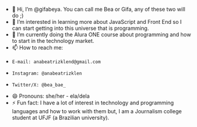 - 👋 Hi, I’m @gifabeya. You can call me Bea or Gifa, any of these two will do ;) 
- 👀 I’m interested in learning more about JavaScript and Front End so I can start getting into this universe that is programming. 
- 🌱 I’m currently doing the Alura ONE course about programming and how to start in the technology market. 
- 📫 How to reach me:
-     E-mail: anabeatrizklend@gmail.com
-     Instagram: @anabeatrizklen
-     Twitter/X: @bea_bae_
- 😄 Pronouns: she/her - ela/dela
- ⚡ Fun fact: I have a lot of interest in technology and programming languages and how to work with them but, I am a Journalism college student at UFJF (a Brazilian university).

<!---
gifabeya/gifabeya is a ✨ special ✨ repository because its `README.md` (this file) appears on your GitHub profile.
You can click the Preview link to take a look at your changes.
--->
